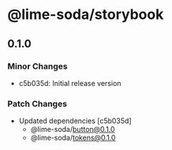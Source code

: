 # @lime-soda/storybook

## 0.1.0

### Minor Changes

- c5b035d: Initial release version

### Patch Changes

- Updated dependencies [c5b035d]
  - @lime-soda/button@0.1.0
  - @lime-soda/tokens@0.1.0
